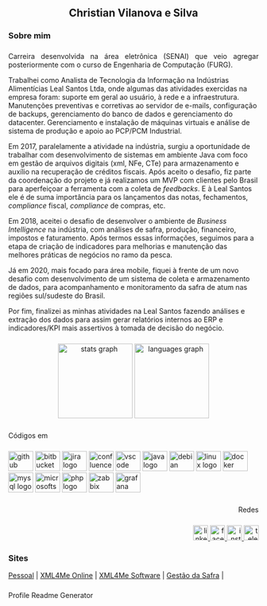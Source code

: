 ###
<h2 align="center">Christian Vilanova e Silva</h2>

###
<h3 align="left">Sobre mim</h3>

###
<p align="justify">
Carreira desenvolvida na área eletrônica (SENAI) que veio agregar posteriormente com o curso de
Engenharia de Computação (FURG).

Trabalhei como Analista de Tecnologia da Informação na Indústrias Alimentícias Leal Santos Ltda,
onde algumas das atividades exercidas na empresa foram: suporte em geral ao usuário, à rede e a
infraestrutura. Manutenções preventivas e corretivas ao servidor de e-mails, configuração de
backups, gerenciamento do banco de dados e gerenciamento do datacenter. Gerenciamento e
instalação de máquinas virtuais e análise de sistema de produção e apoio ao PCP/PCM Industrial.<br>

Em 2017, paralelamente a atividade na indústria, surgiu a oportunidade de trabalhar com
desenvolvimento de sistemas em ambiente Java com foco em gestão de arquivos digitais (xml, NFe,
CTe) para armazenamento e auxílio na recuperação de créditos fiscais. Após aceito o desafio, 
fiz parte da coordenação do	projeto e já realizamos um MVP com clientes pelo Brasil 
para aperfeiçoar a ferramenta com a coleta de <i>feedbacks</i>. 
E à Leal Santos ele é de suma importância	para os lançamentos das notas, fechamentos, 
<i>compliance</i> fiscal, <i>compliance</i> de compras, etc.<br>

Em 2018, aceitei o desafio de desenvolver o ambiente de <i>Business Intelligence</i> na indústria, com
análises de safra, produção, financeiro, impostos e faturamento. Após termos essas informações,
seguimos para a etapa de criação de indicadores para melhorias e manutenção das melhores
práticas de negócios no ramo da pesca.<br>

Já em 2020, mais focado para área mobile, fiquei à frente de um novo desafio com
desenvolvimento de um sistema de coleta e armazenamento de dados, para acompanhamento e
monitoramento da safra de atum nas regiões sul/sudeste do Brasil.<br>

Por fim, finalizei as minhas atividades na Leal Santos fazendo análises e extração dos dados para assim 
gerar relatórios internos ao ERP e indicadores/KPI mais assertivos à tomada de decisão do negócio.</p>

###
<div align="center">
  <img src="https://github-readme-stats.vercel.app/api?hide_title=false&hide_rank=false&show_icons=true&include_all_commits=true&count_private=true&disable_animations=false&theme=github_dark&locale=pt-br&hide_border=false&username=christian-silva" height="150" alt="stats graph"  />
  <img src="https://github-readme-stats.vercel.app/api/top-langs?locale=pt-br&hide_title=false&layout=compact&card_width=320&langs_count=5&theme=github_dark&hide_border=false&username=christian-silva" height="150" alt="languages graph"  />
</div>

###
<p align="left">Códigos em</p>

###
<div align="left">
  <img src="https://cdn.jsdelivr.net/gh/devicons/devicon/icons/github/github-original.svg" height="40" width="50" alt="github logo"  />
  <img src="https://cdn.jsdelivr.net/gh/devicons/devicon/icons/bitbucket/bitbucket-original.svg" height="40" width="50" alt="bitbucket logo"  />
  <img src="https://cdn.jsdelivr.net/gh/devicons/devicon/icons/jira/jira-original.svg" height="40" width="50" alt="jira logo"  />
  <img src="https://cdn.jsdelivr.net/gh/devicons/devicon/icons/confluence/confluence-original.svg" height="40" width="50" alt="confluence logo"  />
  <img src="https://cdn.jsdelivr.net/gh/devicons/devicon/icons/vscode/vscode-original.svg" height="40" width="50" alt="vscode logo"  />
  <img src="https://cdn.jsdelivr.net/gh/devicons/devicon/icons/java/java-original.svg" height="40" width="50" alt="java logo"  />
  <img src="https://cdn.jsdelivr.net/gh/devicons/devicon/icons/debian/debian-original.svg" height="40" width="50" alt="debian logo"  />
  <img src="https://cdn.jsdelivr.net/gh/devicons/devicon/icons/linux/linux-original.svg" height="40" width="50" alt="linux logo"  />
  <img src="https://cdn.jsdelivr.net/gh/devicons/devicon/icons/docker/docker-original.svg" height="40" width="50" alt="docker logo"  />
  <img src="https://cdn.jsdelivr.net/gh/devicons/devicon/icons/mysql/mysql-original.svg" height="40" width="50" alt="mysql logo"  />
  <img src="https://cdn.jsdelivr.net/gh/devicons/devicon/icons/microsoftsqlserver/microsoftsqlserver-plain.svg" height="40" width="50" alt="microsoftsqlserver logo"  />
  <img src="https://cdn.jsdelivr.net/gh/devicons/devicon/icons/php/php-original.svg" height="40" width="50" alt="php logo"  />
  <img src="https://cdn.icon-icons.com/icons2/2699/PNG/512/zabbix_logo_icon_168734.png" height="40" width="50" alt="zabbix logo"  />
  <img src="https://grafana.com/static/assets/internal/grafana_logo-web-white-text.svg" height="40" width="50" alt="grafana logo"  />
</div>

###
<p align="right">Redes</p>

###
<div align="right">
  <a href="https://www.linkedin.com/in/christianvilanova/" target="_blank">
    <img src="https://img.shields.io/static/v1?message=LinkedIn&logo=linkedin&label=&color=0077B5&logoColor=white&labelColor=&style=for-the-badge" height="30" alt="linkedin logo"  />
  </a>
  <a href="https://www.facebook.com/christian.vilanova.silva" target="_blank">
    <img src="https://img.shields.io/static/v1?message=Facebook&logo=facebook&label=&color=1877F2&logoColor=white&labelColor=&style=for-the-badge" height="30" alt="facebook logo"  />
  </a>
  <a href="https://www.instagram.com/christian_vilanova/" target="_blank">
    <img src="https://img.shields.io/static/v1?message=Instagram&logo=instagram&label=&color=E4405F&logoColor=white&labelColor=&style=for-the-badge" height="30" alt="instagram logo"  />
  </a>
  <a href="https://t.me/christian_vilanova" target="_blank">
    <img src="https://img.shields.io/static/v1?message=Telegram&logo=telegram&label=&color=2CA5E0&logoColor=white&labelColor=&style=for-the-badge" height="30" alt="telegram logo"  />
  </a>
</div>
<h3 align="left">Sites</h3>
<div align="left">
	<div class="center">
		<a href="https://christiansilva.com.br/" target="_blank">Pessoal</a>  |  
		<a href="https://online.xml4me.com.br" target="_blank">XML4Me Online</a> |  
		<a href="http://www.xml4me.com" target="_blank">XML4Me Software</a>  |  
		<a href="http://safra.lealsantos.com" target="_blank">Gestão da Safra</a>  |  
	</div>
</div>

###
Profile Readme Generator
